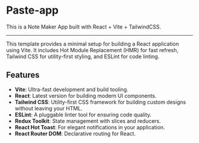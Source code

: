 # Paste-app

This is a Note Maker App built with React + Vite + TailwindCSS.

---

This template provides a minimal setup for building a React application using Vite. It includes Hot Module Replacement (HMR) for fast refresh, Tailwind CSS for utility-first styling, and ESLint for code linting.

## Features
- **Vite**: Ultra-fast development and build tooling.
- **React**: Latest version for building modern UI components.
- **Tailwind CSS**: Utility-first CSS framework for building custom designs without leaving your HTML.
- **ESLint**: A pluggable linter tool for ensuring code quality.
- **Redux Toolkit**: State management with slices and reducers.
- **React Hot Toast**: For elegant notifications in your application.
- **React Router DOM**: Declarative routing for React.


